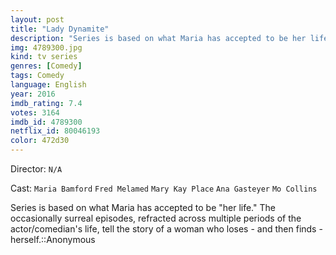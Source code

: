 ```yaml
---
layout: post
title: "Lady Dynamite"
description: "Series is based on what Maria has accepted to be her life. The occasionally surreal episodes, refracted across multiple periods of the actor/comedian's life, tell the story of a woman who loses - and then finds - herself.::Anonymous.."
img: 4789300.jpg
kind: tv series
genres: [Comedy]
tags: Comedy 
language: English
year: 2016
imdb_rating: 7.4
votes: 3164
imdb_id: 4789300
netflix_id: 80046193
color: 472d30
---
```

Director: `N/A`  

Cast: `Maria Bamford` `Fred Melamed` `Mary Kay Place` `Ana Gasteyer` `Mo Collins` 

Series is based on what Maria has accepted to be "her life." The occasionally surreal episodes, refracted across multiple periods of the actor/comedian's life, tell the story of a woman who loses - and then finds - herself.::Anonymous